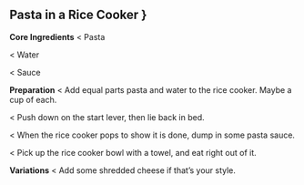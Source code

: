 ## Pasta in a Rice Cooker }

**Core Ingredients**
< Pasta

< Water

< Sauce

**Preparation**
< Add equal parts pasta and water to the rice cooker. Maybe a cup of each.

< Push down on the start lever, then lie back in bed.

< When the rice cooker pops to show it is done, dump in some pasta sauce.

< Pick up the rice cooker bowl with a towel, and eat right out of it.

**Variations**
< Add some shredded cheese if that’s your style.